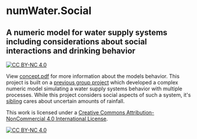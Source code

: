 # numWater.Social

## A numeric model for water supply systems including considerations about social interactions and drinking behavior

[![CC BY-NC 4.0][cc-by-nc-shield]][cc-by-nc]

View [concept.pdf](https://github.com/robertegel/numWater.Social/blob/master/concept.pdf) for more information about the models behavior.
This project is built on a [previous group project](https://github.com/robertegel/numWater.Basis) which developed a complex numeric model simulating a water supply systems behavior with multiple processes.
While this project considers social aspects of such a system, it's [sibling](https://github.com/robertegel/numWater.Stochastic) cares about uncertain amounts of rainfall.

This work is licensed under a [Creative Commons Attribution-NonCommercial 4.0 International License][cc-by-nc].

[![CC BY-NC 4.0][cc-by-nc-image]][cc-by-nc]

[cc-by-nc]: http://creativecommons.org/licenses/by-nc/4.0/
[cc-by-nc-image]: https://licensebuttons.net/l/by-nc/4.0/88x31.png
[cc-by-nc-shield]: https://img.shields.io/badge/License-CC%20BY--NC%204.0-lightgrey.svg

